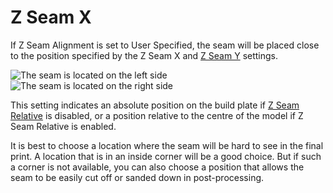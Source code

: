 Z Seam X
====
If Z Seam Alignment is set to User Specified, the seam will be placed close to the position specified by the Z Seam X and [Z Seam Y](z_seam_y.md) settings.

![The seam is located on the left side](../images/z_seam_x_left.png)
![The seam is located on the right side](../images/z_seam_x_right.png)

This setting indicates an absolute position on the build plate if [Z Seam Relative](z_seam_relative.md) is disabled, or a position relative to the centre of the model if Z Seam Relative is enabled.

It is best to choose a location where the seam will be hard to see in the final print. A location that is in an inside corner will be a good choice. But if such a corner is not available, you can also choose a position that allows the seam to be easily cut off or sanded down in post-processing.